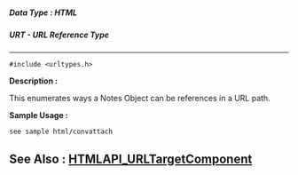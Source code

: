 ##### Data Type : HTML
##### URT - URL Reference Type
---
```
#include <urltypes.h>
```
**Description :**

This enumerates ways a Notes Object can be references in a URL path.

**Sample Usage :**
```
see sample html/convattach
```
**See Also :**
[HTMLAPI_URLTargetComponent](/reference/Data/HTMLAPI_URLTargetComponent)
---

